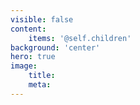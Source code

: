 ```yaml
---
visible: false
content:
    items: '@self.children'
background: 'center'
hero: true
image:
    title:
    meta:
---
```

